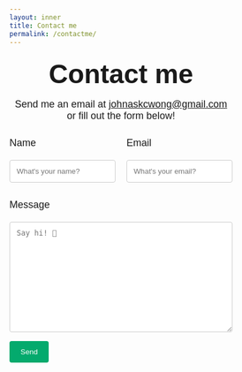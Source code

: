 ```yaml
---
layout: inner
title: Contact me
permalink: /contactme/
---
```


<!-- <!DOCTYPE html> -->
<html>
  <head>
    <meta name="viewport" content="width=device-width, initial-scale=1">
      <style>
        body {font-family: Arial, Helvetica, sans-serif;}
        * {box-sizing: border-box;}
        input[type=text], select, textarea {
          width: 100%;
          padding: 12px;
          border: 1px solid #ccc;
          border-radius: 4px;
          box-sizing: border-box;
          margin-top: 6px;
          margin-bottom: 16px;
          resize: vertical;
        }
        input[type=submit] {
          background-color: #04AA6D;
          color: white;
          padding: 12px 20px;
          border: none;
          border-radius: 4px;
          cursor: pointer;
        }
        input[type=submit]:hover {
          background-color: #45a049;
        }
        .container {
          border-radius: 1px;
          background-color: #ffffff;
          /* border-left: solid 1px #cedfea;
          border-right: solid 1px #cedfea; */
        }
        .flex-container {
          display: flex;
        }
        .flex-child {
          flex: 1;
        }
        .flex-child:first-child {
          margin-right: 20px;
        }
        .dark-mode-body {
          background-color: rgb(44 51 58);
          color: rgb(216, 216, 216);
        }
        .dark-mode-header-footer {
          background-color: rgb(0, 0, 0);
          color: rgb(255, 255, 255);
        }
  </style>
  </head>

  <center> <h3> <font size="7"> Contact me </font> </h3> </center>

  <center> <p> 
    <font size="4">Send me an email at <a href = "mailto: johnaskcwong@gmail.com">johnaskcwong@gmail.com</a> or fill out the form below!</font> 
  </p> </center>

  <form
  action="https://formspree.io/f/mzbogkkl"
  method="POST"
  >

  <div class="flex-container">
    <div class="flex-child">
      <p> 
        <font size="4"> Name </font> 
      </p>
      <input type="text" id="name" name="Name" placeholder="What's your name?" required>
    </div>
    <div class="flex-child">
      <p> 
        <font size="4"> Email </font> 
      </p>
      <input type="text" id="email" name="Email" placeholder="What's your email?" required>
    </div>
  </div>
    <p> 
      <font size="4"> Message </font> 
    </p>
    <textarea id="message" name="Message" placeholder="Say hi! 👋" style="height:200px" required></textarea>
    <input type="submit" value="Send">
  </form>

</html>
